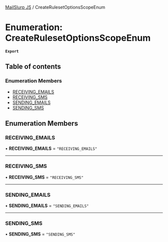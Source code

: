 [MailSlurp JS](../README.md) / CreateRulesetOptionsScopeEnum

# Enumeration: CreateRulesetOptionsScopeEnum

**`Export`**

## Table of contents

### Enumeration Members

- [RECEIVING\_EMAILS](CreateRulesetOptionsScopeEnum.md#receiving_emails)
- [RECEIVING\_SMS](CreateRulesetOptionsScopeEnum.md#receiving_sms)
- [SENDING\_EMAILS](CreateRulesetOptionsScopeEnum.md#sending_emails)
- [SENDING\_SMS](CreateRulesetOptionsScopeEnum.md#sending_sms)

## Enumeration Members

### RECEIVING\_EMAILS

• **RECEIVING\_EMAILS** = ``"RECEIVING_EMAILS"``

___

### RECEIVING\_SMS

• **RECEIVING\_SMS** = ``"RECEIVING_SMS"``

___

### SENDING\_EMAILS

• **SENDING\_EMAILS** = ``"SENDING_EMAILS"``

___

### SENDING\_SMS

• **SENDING\_SMS** = ``"SENDING_SMS"``
